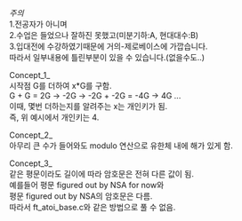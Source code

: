 *주의*   
1.전공자가 아니며   
2.수업은 들었으나 잘하진 못했고(미분기하:A, 현대대수:B)  
3.입대전에 수강하였기때문에 거의-제로베이스에 가깝습니다.  
따라서 일부내용에 틀린부분이 있을 수 있습니다.(없을수도..)  
  
Concept_1_  
  시작점 G를 더하여 x*G를 구함.  
  G + G = 2G -> -2G -> -2G + -2G = -4G -> 4G ...  
  이때, 몇번 더하는지를 알려주는 x는 개인키가 됨.  
  즉, 위 예시에서 개인키는 4.  
  
Concept_2_  
  아무리 큰 수가 들어와도 modulo 연산으로 유한체 내에 해가 있게 함.  
    
Concept_3_  
  같은 평문이라도 길이에 따라 암호문은 전혀 다른 값이 됨.  
  예를들어 평문 figured out by NSA for now와  
  평문 figured out by NSA의 암호문은 다름.  
  따라서 ft_atoi_base.c와 같은 방법으로 풀 수 없음.  
  
